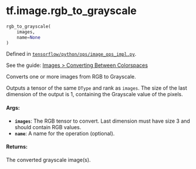 <div itemscope itemtype="http://developers.google.com/ReferenceObject">
<meta itemprop="name" content="tf.image.rgb_to_grayscale" />
</div>

# tf.image.rgb_to_grayscale

``` python
rgb_to_grayscale(
    images,
    name=None
)
```



Defined in [`tensorflow/python/ops/image_ops_impl.py`](https://www.tensorflow.org/code/tensorflow/python/ops/image_ops_impl.py).

See the guide: [Images > Converting Between Colorspaces](../../../../api_guides/python/image.md#Converting_Between_Colorspaces)

Converts one or more images from RGB to Grayscale.

Outputs a tensor of the same `DType` and rank as `images`.  The size of the
last dimension of the output is 1, containing the Grayscale value of the
pixels.

#### Args:

* <b>`images`</b>: The RGB tensor to convert. Last dimension must have size 3 and
    should contain RGB values.
* <b>`name`</b>: A name for the operation (optional).


#### Returns:

  The converted grayscale image(s).
